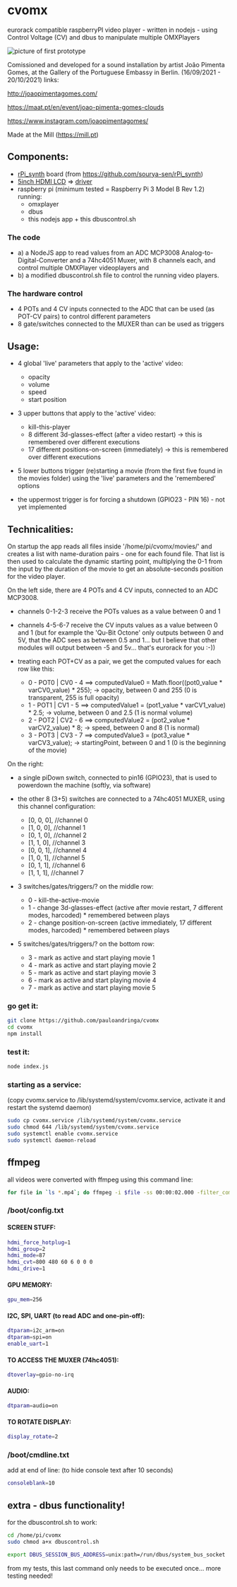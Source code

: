 # cvomx
eurorack compatible raspberryPI video player - written in nodejs - using Control Voltage (CV) and dbus to manipulate multiple OMXPlayers

![picture of first prototype](https://raw.githubusercontent.com/pauloandringa/cvomx/main/first_version_cvomx.jpg)

Comissioned and developed for a sound installation by artist João Pimenta Gomes, at the Gallery of the Portuguese Embassy in Berlin. (16/09/2021 - 20/10/2021)
links:

http://joaopimentagomes.com/

https://maat.pt/en/event/joao-pimenta-gomes-clouds

https://www.instagram.com/joaopimentagomes/

Made at the Mill (https://mill.pt)

## Components:
* [rPi_synth](https://github.com/sourya-sen/rPi_synth) board (from https://github.com/sourya-sen/rPi_synth)
* [5inch HDMI LCD](https://www.adafruit.com/product/2260) => [driver](https://github.com/waveshare/LCD-show)
* raspberry pi (minimum tested = Raspberry Pi 3 Model B Rev 1.2) running:
  * omxplayer
  * dbus
  * this nodejs app + this dbuscontrol.sh

### The code
* a) a NodeJS app to read values from an ADC MCP3008 Analog-to-Digital-Converter and a 74hc4051 Muxer, with 8 channels each, and control multiple OMXPlayer videoplayers and
* b) a modified dbuscontrol.sh file to control the running video players.

### The hardware control
* 4 POTs and 4 CV inputs connected to the ADC that can be used (as POT-CV pairs) to control different parameters
* 8 gate/switches connected to the MUXER than can be used as triggers

## Usage:
* 4 global 'live' parameters that apply to the 'active' video:
  * opacity
  * volume
  * speed
  * start position

* 3 upper buttons that apply to the 'active' video:
  * kill-this-player
  * 8 different 3d-glasses-effect (after a video restart) -> this is remembered over different executions
  * 17 different positions-on-screen (immediately) -> this is remembered over different executions

* 5 lower buttons trigger (re)starting a movie (from the first five found in the movies folder) using the 'live' parameters and the 'remembered' options

* the uppermost trigger is for forcing a shutdown (GPIO23 - PIN 16) - not yet implemented

## Technicalities:
On startup the app reads all files inside '/home/pi/cvomx/movies/' and creates a list with name-duration pairs - one for each found file. That list is then used to calculate the dynamic starting point, multiplying the 0-1 from the input by the duration of the movie to get an absolute-seconds position for the video player.

On the left side, there are 4 POTs and 4 CV inputs, connected to an ADC MCP3008.
* channels 0-1-2-3 receive the POTs values as a value between 0 and 1
* channels 4-5-6-7 receive the CV inputs values as a value between 0 and 1 (but for example the 'Qu-Bit Octone' only outputs between 0 and 5V, that the ADC sees as between 0.5 and 1... but I believe that other modules will output between -5 and 5v... that's eurorack for you :-))

* treating each POT+CV as a pair, we get the computed values for each row like this:
  * 0 - POT0 | CV0 - 4 ==> computedValue0 = Math.floor((pot0_value * varCV0_value) * 255); -> opacity, between 0 and 255 (0 is transparent, 255 is full opacity)
  * 1 - POT1 | CV1 - 5 ==> computedValue1 = (pot1_value * varCV1_value) * 2.5; -> volume, between 0 and 2.5 (1 is normal volume)
  * 2 - POT2 | CV2 - 6 ==> computedValue2 = (pot2_value * varCV2_value) * 8; -> speed, between 0 and 8 (1 is normal)
  * 3 - POT3 | CV3 - 7 ==> computedValue3 = (pot3_value * varCV3_value); -> startingPoint, between 0 and 1 (0 is the beginning of the movie)

On the right:
* a single piDown switch, connected to pin16 (GPIO23), that is used to powerdown the machine (softly, via software)
* the other 8 (3+5) switches are connected to a 74hc4051 MUXER, using this channel configuration:
  * [0, 0, 0], //channel 0
  * [1, 0, 0], //channel 1
  * [0, 1, 0], //channel 2
  * [1, 1, 0], //channel 3
  * [0, 0, 1], //channel 4
  * [1, 0, 1], //channel 5
  * [0, 1, 1], //channel 6
  * [1, 1, 1], //channel 7

* 3 switches/gates/triggers/? on the middle row:
  * 0 - kill-the-active-movie
  * 1 - change 3d-glasses-effect (active after movie restart, 7 different modes, harcoded) * remembered between plays
  * 2 - change position-on-screen (active immediately, 17 different modes, harcoded) * remembered between plays

* 5 switches/gates/triggers/? on the bottom row:
  * 3 - mark as active and start playing movie 1
  * 4 - mark as active and start playing movie 2
  * 5 - mark as active and start playing movie 3
  * 6 - mark as active and start playing movie 4
  * 7 - mark as active and start playing movie 5

### go get it:
```bash
git clone https://github.com/pauloandringa/cvomx
cd cvomx
npm install
```

### test it:
```bash
node index.js
```

### starting as a service:
(copy cvomx.service to /lib/systemd/system/cvomx.service, activate it and restart the systemd daemon)
```bash
sudo cp cvomx.service /lib/systemd/system/cvomx.service
sudo chmod 644 /lib/systemd/system/cvomx.service
sudo systemctl enable cvomx.service
sudo systemctl daemon-reload
```

## ffmpeg
all videos were converted with ffmpeg using this command line:

```bash
for file in `ls *.mp4`; do ffmpeg -i $file -ss 00:00:02.000 -filter_complex "scale=-2:480,crop=800:480:0:0,setsar=1:1" -r 25 -c:v h264 -pix_fmt yuv420p -tune fastdecode -movflags +faststart 800x480_tuned/$file; done
```

### /boot/config.txt
#### SCREEN STUFF:
```bash
hdmi_force_hotplug=1
hdmi_group=2
hdmi_mode=87
hdmi_cvt=800 480 60 6 0 0 0
hdmi_drive=1
```
#### GPU MEMORY:
```bash
gpu_mem=256
```
#### I2C, SPI, UART (to read ADC and one-pin-off):
```bash
dtparam=i2c_arm=on
dtparam=spi=on
enable_uart=1
```

#### TO ACCESS THE MUXER (74hc4051):
```bash
dtoverlay=gpio-no-irq
```
#### AUDIO:
```bash
dtparam=audio=on
```
#### TO ROTATE DISPLAY:
```bash
display_rotate=2
```
### /boot/cmdline.txt
add at end of line: (to hide console text after 10 seconds)
```bash
consoleblank=10
```


## extra - dbus functionality!
for the dbuscontrol.sh to work:
```bash
cd /home/pi/cvomx
sudo chmod a+x dbuscontrol.sh

export DBUS_SESSION_BUS_ADDRESS=unix:path=/run/dbus/system_bus_socket
```

from my tests, this last command only needs to be executed once... more testing needed!
